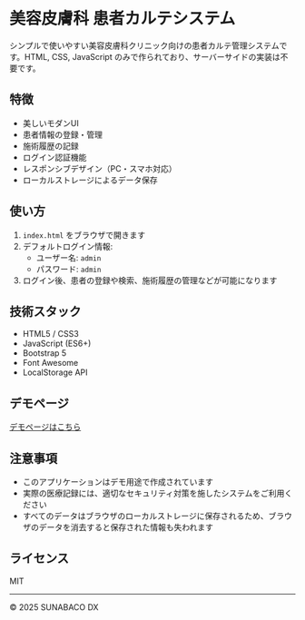 # 美容皮膚科 患者カルテシステム

シンプルで使いやすい美容皮膚科クリニック向けの患者カルテ管理システムです。HTML, CSS, JavaScript のみで作られており、サーバーサイドの実装は不要です。

## 特徴

- 美しいモダンUI
- 患者情報の登録・管理
- 施術履歴の記録
- ログイン認証機能
- レスポンシブデザイン（PC・スマホ対応）
- ローカルストレージによるデータ保存

## 使い方

1. `index.html` をブラウザで開きます
2. デフォルトログイン情報:
   - ユーザー名: `admin`
   - パスワード: `admin`
3. ログイン後、患者の登録や検索、施術履歴の管理などが可能になります

## 技術スタック

- HTML5 / CSS3
- JavaScript (ES6+)
- Bootstrap 5
- Font Awesome
- LocalStorage API

## デモページ

[デモページはこちら](https://your-render-url-here.onrender.com)

## 注意事項

- このアプリケーションはデモ用途で作成されています
- 実際の医療記録には、適切なセキュリティ対策を施したシステムをご利用ください
- すべてのデータはブラウザのローカルストレージに保存されるため、ブラウザのデータを消去すると保存された情報も失われます

## ライセンス

MIT

-------
© 2025 SUNABACO DX
